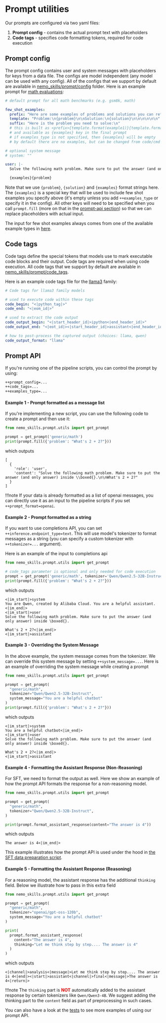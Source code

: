 # Prompt utilities

Our prompts are configured via two yaml files:

1. **Prompt config** - contains the actual prompt text with placeholders
2. **Code tags** - specifies code formatting tokens, required for code execution


## Prompt config

The prompt config contains user and system messages with placeholders for keys from a data file.
The configs are model independent (any model can be used with any config).
All of the configs that we support by default are available in
[nemo_skills/prompt/config](https://github.com/NVIDIA/NeMo-Skills/tree/main/nemo_skills/prompt/config)
folder. Here is an example prompt for
[math evaluations](https://github.com/NVIDIA/NeMo-Skills/tree/main/nemo_skills/prompt/config/generic/math.yaml):

```yaml
# default prompt for all math benchmarks (e.g. gsm8k, math)

few_shot_examples:
  prefix: "Here are some examples of problems and solutions you can refer to.\n\n"
  template: "Problem:\n{problem}\n\nSolution:\n{solution}\n\n\n\n\n\n"
  suffix: "Here is the problem you need to solve:\n"
  # this is built as <prefix>{template.format(example1)}{template.format(example2)}...{template.format(exampleN)}<suffix>
  # and available as {examples} key in the final prompt
  # if examples_type is not specified, then {examples} will be empty
  # by default there are no examples, but can be changed from code/cmd

# optional system message
# system: ""

user: |-
  Solve the following math problem. Make sure to put the answer (and only answer) inside \boxed{{}}.

  {examples}{problem}
```

Note that we use `{problem}`, `{solution}` and `{examples}` format strings here. The `{examples}` is a special
key that will be used to include few shot examples you specify above (it's empty unless you add `++examples_type` or
specify it in the config).
All other keys will need to be specified when you call `prompt.fill`
(more on that in the [prompt-api section](#prompt-api)) so that we can replace placeholders with actual input.

The input for few shot examples always comes from one of the available example types in
[here](https://github.com/NVIDIA/NeMo-Skills/tree/main/nemo_skills/prompt/few_shot_examples/__init__.py).


## Code tags

Code tags define the special tokens that models use to mark executable code blocks and their output. Code tags are required when using code execution.
All code tags that we support by default are available in
[nemo_skills/prompt/code_tags](https://github.com/NVIDIA/NeMo-Skills/tree/main/nemo_skills/prompt/code_tags).

Here is an example code tags file for the [llama3](https://github.com/NVIDIA/NeMo-Skills/tree/main/nemo_skills/prompt/code_tags/llama3.yaml) family:

```yaml
# Code tags for llama3 family models

# used to execute code within these tags
code_begin: "<|python_tag|>"
code_end: "<|eom_id|>"

# used to extract the code output
code_output_begin: "<|start_header_id|>ipython<|end_header_id|>"
code_output_end: "<|eot_id|><|start_header_id|>assistant<|end_header_id|>"

# how to post-process the captured output (choices: llama, qwen)
code_output_format: "llama"
```

## Prompt API

If you're running one of the pipeline scripts, you can control the prompt by using:

```bash
++prompt_config=...
++code_tags=...
++examples_type=...
```

#### Example 1 - Prompt formatted as a message list

If you're implementing a new script, you can use the following code to create a prompt and then use it:

```python
from nemo_skills.prompt.utils import get_prompt

prompt = get_prompt('generic/math')
print(prompt.fill({'problem': "What's 2 + 2?"}))
```

which outputs

```python-console
[
  {
    'role': 'user',
    'content': "Solve the following math problem. Make sure to put the answer (and only answer) inside \\boxed{}.\n\nWhat's 2 + 2?"
  }
]
```

!!!note
    If your data is already formatted as a list of openai messages, you can directly use it as an input to the pipeline scripts
    if you set `++prompt_format=openai`.


#### Example 2 - Prompt formatted as a string

If you want to use completions API, you can set `++inference.endpoint_type=text`. This will use model's tokenizer to format
messages as a string (you can specify a custom tokenizer with `++tokenizer=...` argument).

Here is an example of the input to completions api

```python
from nemo_skills.prompt.utils import get_prompt

# code_tags parameter is optional and only needed for code execution
prompt = get_prompt('generic/math', tokenizer='Qwen/Qwen2.5-32B-Instruct')
print(prompt.fill({'problem': "What's 2 + 2?"}))
```

which outputs

```python-console
<|im_start|>system
You are Qwen, created by Alibaba Cloud. You are a helpful assistant.<|im_end|>
<|im_start|>user
Solve the following math problem. Make sure to put the answer (and only answer) inside \boxed{}.

What's 2 + 2?<|im_end|>
<|im_start|>assistant
```



#### Example 3 - Overriding the System Message

In the above example, the system message comes from the tokenizer. We can override this system message by setting `++system_message=...`. Here is an example of overriding the system message while creating a prompt

```python
from nemo_skills.prompt.utils import get_prompt

prompt = get_prompt(
  "generic/math",
  tokenizer="Qwen/Qwen2.5-32B-Instruct",
  system_message="You are a helpful chatbot"
)
print(prompt.fill({'problem': "What's 2 + 2?"}))
```

which outputs

```python-console
<|im_start|>system
You are a helpful chatbot<|im_end|>
<|im_start|>user
Solve the following math problem. Make sure to put the answer (and only answer) inside \boxed{}.

What's 2 + 2?<|im_end|>
<|im_start|>assistant
```

#### Example 4 - Formatting the Assistant Response (Non-Reasoning)

For SFT, we need to format the output as well. Here we show an example of how the prompt API formats the response for a non-reasoning model.

```python
from nemo_skills.prompt.utils import get_prompt

prompt = get_prompt(
  "generic/math",
  tokenizer="Qwen/Qwen2.5-32B-Instruct",
)

print(prompt.format_assistant_response(content="The answer is 4"))
```

which outputs

```python-console
The answer is 4<|im_end|>
```

This example illustrates how the prompt API is used under the hood in [the SFT data preparation script](https://github.com/NVIDIA/NeMo-Skills/blob/main/nemo_skills/training/prepare_data.py).


#### Example 5 - Formatting the Assistant Response (Reasoning)

For a reasoning model, the assistant response has the additional `thinking` field.
Below we illustrate how to pass in this extra field

```python
from nemo_skills.prompt.utils import get_prompt

prompt = get_prompt(
  "generic/math",
  tokenizer="openai/gpt-oss-120b",
  system_message="You are a helpful chatbot"
)

print(
  prompt.format_assistant_response(
    content="The answer is 4",
    thinking="Let me think step by step.... The answer is 4"
  )
)
```

which outputs

```python-console
<|channel|>analysis<|message|>Let me think step by step.... The answer is 4<|end|><|start|>assistant<|channel|>final<|message|>The answer is 4<|return|>
```

!!!note
    The `thinking` part is <span style="color: red;">**NOT**</span> automatically added to the assistant response by certain tokenizers like `Qwen/Qwen3-4B`.
    We suggest adding the thinking part to the `content` field as part of preprocessing in such cases.


You can also have a look at the [tests](https://github.com/NVIDIA/NeMo-Skills/tree/main/tests/test_prompts.py) to see more examples of using our prompt API.
